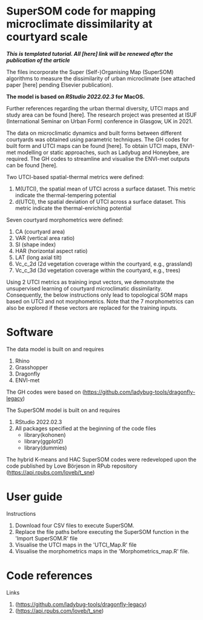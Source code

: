 # SuperSOM code for mapping microclimate dissimilarity at courtyard scale

***This is templated tutorial. All [here] link will be renewed after the publication of the article***

The files incorporate the Super (Self-)Organising Map (SuperSOM) algorithms to measure the dissimilarity of urban microclimate (see attached paper [here] pending Elsevier publication).

**The model is based on _RStudio 2022.02.3_ for MacOS.**

Further references regarding the urban thermal diversity, UTCI maps and study area can be found [here]. The research project was presented at ISUF (International Seminar on Urban Form) conference in Glasgow, UK in 2021.

The data on microclimatic dynamics and built forms between different courtyards was obtained using parametric techniques. The GH codes for built form and UTCI maps can be found [here]. To obtain UTCI maps, ENVI-met modelling or static approaches, such as Ladybug and Honeybee, are required. The GH codes to streamline and visualise the ENVI-met outputs can be found [here].

Two UTCI-based spatial-thermal metrics were defined:

1. M(UTCI), the spatial mean of UTCI across a surface dataset. This metric indicate the thermal-tempering potential
3. d(UTCI), the spatial deviation of UTCI across a surface dataset. This metric indicate the thermal-enriching potential

Seven courtyard morphometrics were defined:

1. CA (courtyard area)
2. VAR (vertical area ratio)
3. SI (shape index)
4. HAR (horizontal aspect ratio)
5. LAT (long axial tilt)
6. Vc_c_2d (2d vegetation coverage within the courtyard, e.g., grassland)
7. Vc_c_3d (3d vegetation coverage within the courtyard, e.g., trees)

Using 2 UTCI metrics as training input vectors, we demonstrate the unsupervised learning of courtyard microclimatic dissimilarity. Consequently, the below instructions only lead to topological SOM maps based on UTCI and not morphometrics. Note that the 7 morphometrics can also be explored if these vectors are replaced for the training inputs.

# Software
The data model is built on and requires

1. Rhino 
2. Grasshopper
3. Dragonfly
4. ENVI-met

The GH codes were based on (https://github.com/ladybug-tools/dragonfly-legacy)

The SuperSOM model is built on and requires

1. RStudio 2022.02.3
2. All packages specified at the beginning of the code files
   - library(kohonen)
   - library(ggplot2)
   - library(dummies)

The hybrid K-means and HAC SuperSOM codes were redeveloped upon the code published by Love Börjeson in RPub repository (https://api.rpubs.com/loveb/t_sne)

# User guide

Instructions

1. Download four CSV files to execute SuperSOM.
2. Replace the file paths before executing the SuperSOM function in the 'Import SuperSOM.R' file
3. Visualise the UTCI maps in the 'UTCI_Map.R' file
4. Visualise the morphometrics maps in the 'Morphometrics_map.R' file. 

# Code references

Links

1. (https://github.com/ladybug-tools/dragonfly-legacy)
2. (https://api.rpubs.com/loveb/t_sne)
